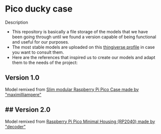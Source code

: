 # Pico ducky case
Description
<ul>
  <li>This repository is basically a file storage of the models that we have been going through until we found a version capable of being functional and useful for our purposes.</li>
  <li>The most stable models are uploaded on this <a href="https://www.thingiverse.com/c_naso/designs">thingiverse profile</a> in case you want to consult them.</li>
  <li>Here are the references that inspired us to create our models and adapt them to the needs of the project:</li>
</ul>

<h2>Version 1.0</h2>
Model remixed from <a href="https://www.thingiverse.com/thing:4808999">Slim modular Raspberry Pi Pico Case made by "maximilliampere"</a>
<h2>## Version 2.0</h2>
Model remixed from <a href="https://www.thingiverse.com/thing:4793356">Raspberry Pi Pico Minimal Housing (RP2040) made by "decoder"</a>
